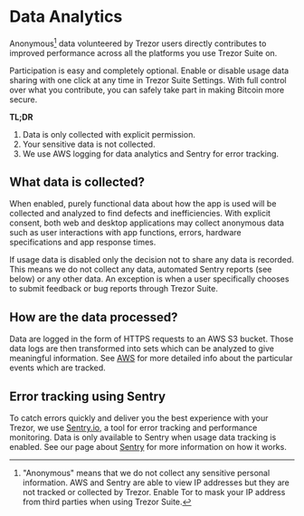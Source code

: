 # Data Analytics

Anonymous[^1] data volunteered by Trezor users directly contributes to improved performance across all the platforms you use Trezor Suite on.

Participation is easy and completely optional. Enable or disable usage data sharing with one click at any time in Trezor Suite Settings. With full control over what you contribute, you can safely take part in making Bitcoin more secure.

**TL;DR**

1. Data is only collected with explicit permission.
2. Your sensitive data is not collected.
3. We use AWS logging for data analytics and Sentry for error tracking.

## What data is collected?

When enabled, purely functional data about how the app is used will be collected and analyzed to find defects and inefficiencies. With explicit consent, both web and desktop applications may collect anonymous data such as user interactions with app functions, errors, hardware specifications and app response times.

If usage data is disabled only the decision not to share any data is recorded. This means we do not collect any data, automated Sentry reports (see below) or any other data. An exception is when a user specifically chooses to submit feedback or bug reports through Trezor Suite.

## How are the data processed?

Data are logged in the form of HTTPS requests to an AWS S3 bucket. Those data logs are then transformed into sets which can be analyzed to give meaningful information. See [AWS](aws.md) for more detailed info about the particular events which are tracked.

## Error tracking using Sentry

To catch errors quickly and deliver you the best experience with your Trezor, we use [Sentry.io](https://sentry.io/), a tool for error tracking and performance monitoring. Data is only available to Sentry when usage data tracking is enabled. See our page about [Sentry](sentry.md) for more information on how it works.

[^1]: "Anonymous" means that we do not collect any sensitive personal information. AWS and Sentry are able to view IP addresses but they are not tracked or collected by Trezor. Enable Tor to mask your IP address from third parties when using Trezor Suite.
